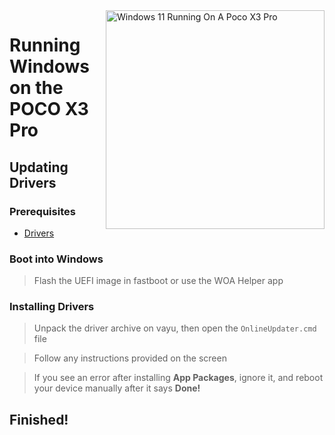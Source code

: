 <img align="right" src="https://github.com/woa-vayu/src_vayu_windows/blob/main/2Poco X3 Pro Windows.png" width="350" alt="Windows 11 Running On A Poco X3 Pro">

# Running Windows on the POCO X3 Pro

## Updating Drivers

### Prerequisites
- [Drivers](https://github.com/woa-vayu-archive/Port-Windows-11-POCO-X3-Pro/releases/tag/Drivers)

### Boot into Windows
> Flash the UEFI image in fastboot or use the WOA Helper app

### Installing Drivers
> Unpack the driver archive on vayu, then open the `OnlineUpdater.cmd` file

> Follow any instructions provided on the screen

> If you see an error after installing **App Packages**, ignore it, and reboot your device manually after it says **Done!**

## Finished!






















